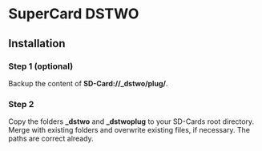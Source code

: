 # SuperCard DSTWO

## Installation

### Step 1 (optional)

Backup the content of **SD-Card://_dstwo/plug/**.

### Step 2

Copy the folders **_dstwo** and **_dstwoplug**
to your SD-Cards root directory. Merge with
existing folders and overwrite existing files,
if necessary. The paths are correct already.
